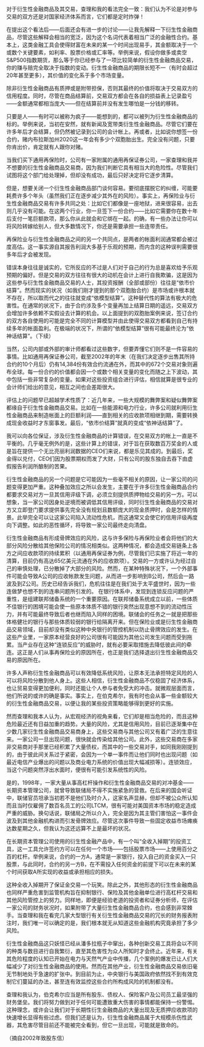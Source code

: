 对于衍生性金融商品及其交易，查理和我的看法完全一致：我们认为不论是对参与交易的双方还是对国家经济体系而言，它们都是定时炸弹！

在提出这个看法后——后面还会有进一步的讨论——让我先解释一下衍生性金融商品，尽管这些解释会相当的宽泛，因为这个名词代表着相当广泛的金融性合约。基本上，这类金融工具会使得财富在未来的某一个时间出现易手，其金额取决于一个或数个关键要素，如利率、股票价格或汇率等。举例来说，假设你做多或卖空S&P500指数期货，那么等于你已经参与了一项比较简单的衍生性金融商品交易，你的赚与赔完全取决于指数的变动。衍生性金融商品的期限长短不一（有时会超过20年甚至更多），其价值的变化系于多个市场变量。

除非衍生性金融商品有质押或是附带担保，否则其最终的价值将取决于交易双方的信用程度。同时，尽管在商品结算前，交易双方都会在各自的损益表上记录盈亏——金额通常都相当庞大——但在结算前并没有发生哪怕是一分钱的移转。

只要是人——有时可以被称为疯子——能想到的，都可以被列为衍生性金融商品的标的。举例来说，当初在安然，就有新闻及宽带类衍生性金融商品。尽管它们要在许多年后才会结算，但仍然被记录到公司的会计帐上。再或者，比如说你想签一份合约，赌内布拉斯加州2020这一年会有多少个双胞胎出生。完全没有问题，只要你肯出价，肯定就有人跟你对赌。

当我们买下通用再保险时，公司有一家附属的通用再保证券公司，一家查理和我并不想要的衍生性金融商品交易商，因为我们判断它具有相当大的危险性。尽管我们试图将这个部门给处理掉，但却没有成功，最后只好决定将它逐步清算。

但是，想要关闭一个衍生性金融商品部门谈何容易。要彻底摆脱它的纠缠，可能要耗费许多个年头（虽然我们正在逐步减少其外在的风险）。事实上，再保险业与衍生性金融商品交易有许多共同之处：比如它们都像是一座地狱，进来很容易，出去则几乎没有可能。在这两个行业，你一旦签下一份合约——比如它需要你在数十年后支付一笔巨额款项，那么你从此就会和它绑在一起。的确，有一些办法让你可以将风险转嫁给别人，但大多数情况下，你还是需要承担一些连带责任。

再保险业与衍生性金融商品之间的另一个共同点，是两者的帐面利润通常都会被过度高估。这一事实源自其报告利润大多基于乐观的预期，而内含的这种误判需要很多年后才会被发现。

错误本身往往是诚实的，它所反应的不过是人们对于自己的行为总是喜欢给予乐观预期的偏好。但是交易的双方往往有很大的动机在会计上进行自我欺骗，这是因为这些参与衍生性金融商品交易的人士，其投资报酬（全部或部份）往往是“依市价结算”。然而现实的状况（如我们刚才提到的那个双胞胎合约）是市场或许根本就不存在，所以取而代之的往往就变成“依模型结算”。这种替代性的算法有极大的危害性。在通常的状况下，由于合约涉及多个变量再加上结算日期的遥远，交易双方会增加许多依赖不实假设去计算的机会。以上面提到的双胞胎案例来说，签订合约的双方各自使用的可能是完全不同的计算模型并由此使得交易双方都看到自己有持续多年的帐面盈利。在极端的状况下，所谓的“依模型结算”很有可能最终沦为“依神话结算”。（下续）

当然，公司内部或外部的审计师都看过这些数字，但要弄懂它们则不是一件容易的事情。比如通用再保证券公司，截至2002年的年末（在我们决定逐步出售其所持合约的10个月后）仍有14,384份有效合约流通在外，而其中的672个交易对象则遍布全球。每一份合约的价值都会因一个或数个相关变量的变化而随之上下波动，其中包括一些非常复杂的变量。如果对这些投资组合进行评估，相信就算是很专业的会计师们给出的意见，相互之间也会差距很大。

评估上的问题早已超越学术性质了：近几年来，一些大规模的舞弊案和疑似舞弊案都缘自于衍生性金融商品交易。比如在一些能源和电力行业，许多公司就利用衍生性金融商品来制造帐面上的巨额利润——直到相关的应收款项相继到期，需要转换成现金收益时才东窗事发。最后，“依市价结算”就真的变成“依神话结算”了。

我可以向各位保证，涉及衍生性金融商品的计算错误，在交易双方的帐上一直是不平衡的。几乎毫无例外的是，这些计算上的错误，对于旨在获取数百万奖金的人或是旨在提供一个无比亮丽利润数据的CEO们来说，都是乐见其成的。到最后，奖金得以兑付，CEO们因为股票期权而发了大财，只有公司的股东独自去吞下由虚假报告利润所酿制的苦果。

衍生性金融商品的另一个问题是它可能因为一些毫不相关的原因，让一家公司的问题变得更加严重。这种叠加效应之所以会发生，主要在于许多衍生性金融商品合约都要求交易对方一旦其信用评级下调，必须立刻提供质押物给交易的另一方。可以想象，当一家公司因身处逆境而被调低其信用评级，同时衍生性金融商品的交易对方又立即登门要求提供事先完全没有规划且数额庞大的现金质押时，会是怎样的情景。此举完全可以让这家公司陷入流动性危机，而这通常又会使它的信用评级再度向下调整。如此的恶性循环，将导致一家公司最终走向清盘。

衍生性金融商品有形成骨牌效应的风险，这与许多保险与再保险业者会将他们的大部分风险分散给其他保险公司的情况相类似。这两种情况，都会造成交易链条上各方之间应收款项的持续累积（以通用再保证券为例，尽管我们已实施了将近一年的清算，目前仍有高达65亿美元流通在外的应收款项）。交易的一方或许认为经过自己的审慎处理，已分散掉了大部分的风险。然而，在某种特殊状况下，一个外部事件可能会导致A公司的应收帐款发生问题，从而进一步影响到B公司，然后会一路波及到Z公司。历史已经告诉我们，危机往往是在我们处于太平盛世时，因为一些连做梦也想不到的连串问题所引发的。
在银行体系中，发现到连锁反应问题的严重性，是组建联邦储备系统的一个重要原因。在联邦储备系统成立以前，一些体质不佳银行的困境可能会使一些原本体质不错的银行突然出现意想不到的流动性压力，并有可能最终导致后者也继而陷入同样的困境。联储会的任务之一就是把那些体格健壮的银行与那些体质较弱的银行给隔离开来。但在保险业或是衍生性金融商品交易领域，目前却没有类似这种中央银行的管控机制以防止骨牌效应的发生。在这些产业里，一家原本经营良好的公司很有可能因为其他公司发生问题而受到拖累。当产业存在这种“连锁反应”的威胁时，就有必要采取措施去降低彼此间的牵连。这正是人们从事再保险业的原因所在，也正是我们选择退出衍生性金融商品交易的原因所在。

许多人声称衍生性金融商品可以有效降低系统风险，让原本无法承担特定风险的人可以将风险分散到他人身上。这些人相信，衍生性金融商品不仅稳固了经济体系，也让贸易变得更加便利，同时还能让个人参与者免受大的冲击。就微观层面而言，他们所说的或许的确是事实。事实上，在伯克希尔，我有时也会从事一些金额较大的衍生性金融商品交易，以便让我的某些投资策略能够得到更好的实施。

然而查理和我本人认为，从宏观经济的视角来看，它们却是相当危险的，而且这种危险最近还有日益加重的趋势。大量的风险，尤其是信用风险，目前已逐渐集中在少数几家衍生性金融商品交易商身上，这些交易商与其他公司又有着广泛的生意往来。一家公司一旦出现问题，很快就会传染给其他公司。此外，这些交易商在多家非交易商对手那里已经积累了大量债权，而其中的一些交易对手，如同我刚刚提到的，由于彼此间关系过于紧密，会因为一个单一事件而让他们同时也出现问题（如最近电信产业爆出的问题以及商业电力系统的价值出现大幅减损等）。连锁效应，当这个问题突然浮出水面时，便很有可能引发系统性的风险。

是的，1998年，一家大量从事高杠杆操作和衍生性金融商品交易的对冲基金——长期资本管理公司，就曾导致联储局不得不实施紧急的营救。在后来的国会听证中，联储官员坦承当初若不是他们及时介入，这家名声显赫，但却不被公众所认知而且当时仅雇佣了数百名员工的公司LTCM，很有可能对美国资本市场的稳定造成严重的威胁。换句话说，联储局之所以介入，完全是因为其主管们害怕这一事件会波及到其他金融机构进而引发骨牌效应。尽管这次事件导致一些固定收益市场瘫痪达数星期之久，但我认为这还远算不上是最坏的状况。

在长期资本管理公司使用的衍生性金融产品中，有一个叫“全收入掉期”的投资工具，这一工具允许签约方可以在任何一个市场——包括股票市场——上使用百分之百的杠杆。举例来说，合约的一方A，通常是一家银行，投入自己的资金买入一只股票，与此同时，合约的另一方B，在不需投入任何资金的前提下可以在未来的某个时间获取A所实现的收益或承担相应的损失。

这种全收入掉期开了保证金交易一个玩笑。除此之外，其他形态的衍生性金融商品也同样严重危害到监管机构旨在抑制银行、保险及其他金融单位进行高杠杆交易和其他风险管控上的努力。同样地，即便是经验老道的投资者和证券分析师，在评估一家公司的财务状况时，如果附带了大量衍生性金融商品合约，也会感到非常棘手。当查理和我在看完几家大型银行有关衍生性金融商品交易的冗长的财务报表附注时，我们唯一可以确定的是，我们根本就无从知道这些金融机构究竟承担了多少风险。

衍生性金融商品这只妖怪已经从潘多拉瓶子中窜出，各种创新交易工具将会以不同的种类与数目进行自我繁衍，直至其危害性为众人所知时才会终止。近年来，有关其危险程度的认知已开始在电力与天然气产业中传播，几个案例的爆发已让人们大幅减少了对衍生性金融商品的使用。然而在其他产业，衍生性金融商品交易依旧毫无节制地处于急速的扩张中。到目前为止，中央银行与美国政府依然找不到有效克制它们蔓延的办法，甚至连有效监控这些合约所构成风险的机制都没有。

查理和我认为，伯克希尔应当是所有股东、债权人、保险客户及公司员工最坚强的财务堡垒。我们将努力做到对于任何可能遭致重大伤害的事情都能保持一份警惕。这种理念，或许会让我们对于长期性衍生金融商品的大量出现及无质押应收款项的快速增长显得有些过虑。但我们还是认为，衍生性金融商品属于大规模杀伤性武器，其危害尽管目前还不能被完全看到，但它一旦出现，可能就是致命的。

（摘自2002年致股东信）
